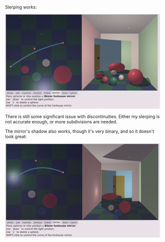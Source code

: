 Slerping works:

![Slerping](pics/pic1.png)

There is still some significant issue with discontinuities. Either my slerping
is not accurate enough, or more subdivisions are needed.

The mirror's shadow also works, though it's very binary, and so it doesn't look
great:

![Shadows](pics/pic2.png)
